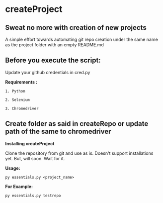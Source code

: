 # createProject

## Sweat no more with creation of new projects

A simple effort towards automating git repo creation under the same name as the project folder with an empty README.md

## Before you execute the script:

Update your github credentials in cred.py


**Requirements :**

    1. Python

    2. Selenium
    
    3. Chromedriver

## Create folder as said in createRepo or update path of the same to chromedriver

**Installing createProject**

Clone the repository from git and use as is.
Doesn't support installations yet. But, will soon. Wait for it.


**Usage:**
```
py essentials.py <project_name>
```

**For Example:**
```
py essentials.py testrepo
```
